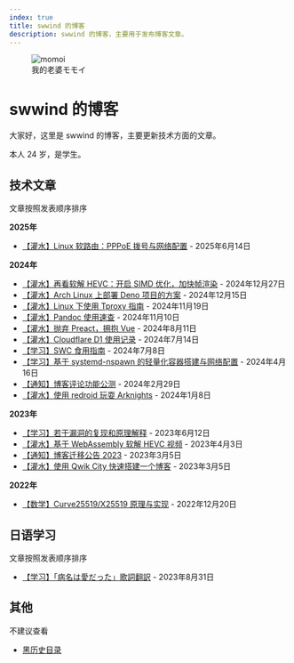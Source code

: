 ```yaml
---
index: true
title: swwind 的博客
description: swwind 的博客，主要用于发布博客文章。
---
```


<script setup>
import VueSenpai from "@/components/easter-egg/Senpai.vue";
</script>

<figure class="float-right">
  <img src="/momoi.webp" alt="momoi" class="h-32 w-32" />
  <figcaption>我的老婆モモイ</figcaption>
</figure>

# swwind 的博客

大家好，这里是 swwind 的博客，主要更新技术方面的文章。

<vue-senpai>本人 24 岁，是学生。</vue-senpai>

## 技术文章

文章按照发表顺序排序

**2025年**

- [【灌水】Linux 软路由：PPPoE 拨号与网络配置](/post/soft-router-network/) - 2025年6月14日

**2024年**

- [【灌水】再看软解 HEVC：开启 SIMD 优化，加快帧渲染](/post/hevc-wasm-2/) - 2024年12月27日
- [【灌水】Arch Linux 上部署 Deno 项目的方案](/post/deploy-deno/) - 2024年12月15日
- [【灌水】Linux 下使用 Tproxy 指南](/post/how-to-use-tproxy-linux/) - 2024年11月19日
- [【灌水】Pandoc 使用速查](/post/pandoc-memo/) - 2024年11月10日
- [【灌水】抛弃 Preact，拥抱 Vue](/annouce/hug-to-vue/) - 2024年8月11日
- [【灌水】Cloudflare D1 使用记录](/post/cloudflare-d1/) - 2024年7月14日
- [【学习】SWC 食用指南](/post/swc-intro/) - 2024年7月8日
- [【学习】基于 systemd-nspawn 的轻量化容器搭建与网络配置](/post/nspawn-is-great/) - 2024年4月16日
- [【通知】博客评论功能公测](/annouce/blog-comments/) - 2024年2月29日
- [【灌水】使用 redroid 玩耍 Arknights](/post/redroid-arknights/) - 2024年1月8日

**2023年**

- [【学习】若干漏洞的复现和原理解释](/post/exploits/) - 2023年6月12日
- [【灌水】基于 WebAssembly 软解 HEVC 视频](/post/hevc-wasm/) - 2023年4月3日
- [【通知】博客迁移公告 2023](/annouce/blog-transfer/) - 2023年3月5日
- [【灌水】使用 Qwik City 快速搭建一个博客](/post/qwik-blog/) - 2023年3月5日

**2022年**

- [【数学】Curve25519/X25519 原理与实现](/post/x25519/) - 2022年12月20日

## 日语学习

文章按照发表顺序排序

- [【学习】「病名は愛だった」歌詞翻訳](/post/byoumei-ha-ai-datta/) - 2023年8月31日

## 其他

不建议查看

- [黑历史目录](/black-history/)
